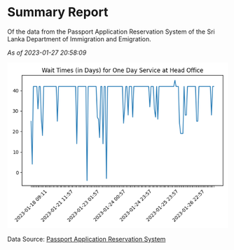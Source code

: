 # Summary Report

Of the data from the Passport Application Reservation System of the Sri Lanka Department of Immigration and Emigration.

*As of 2023-01-27 20:58:09*

![Wait Time Chart](summary.wait_time_chart.png)

Data Source: [Passport Application Reservation System](https://eservices.immigration.gov.lk:8443/appointment/pages/reservationApplication.xhtml)